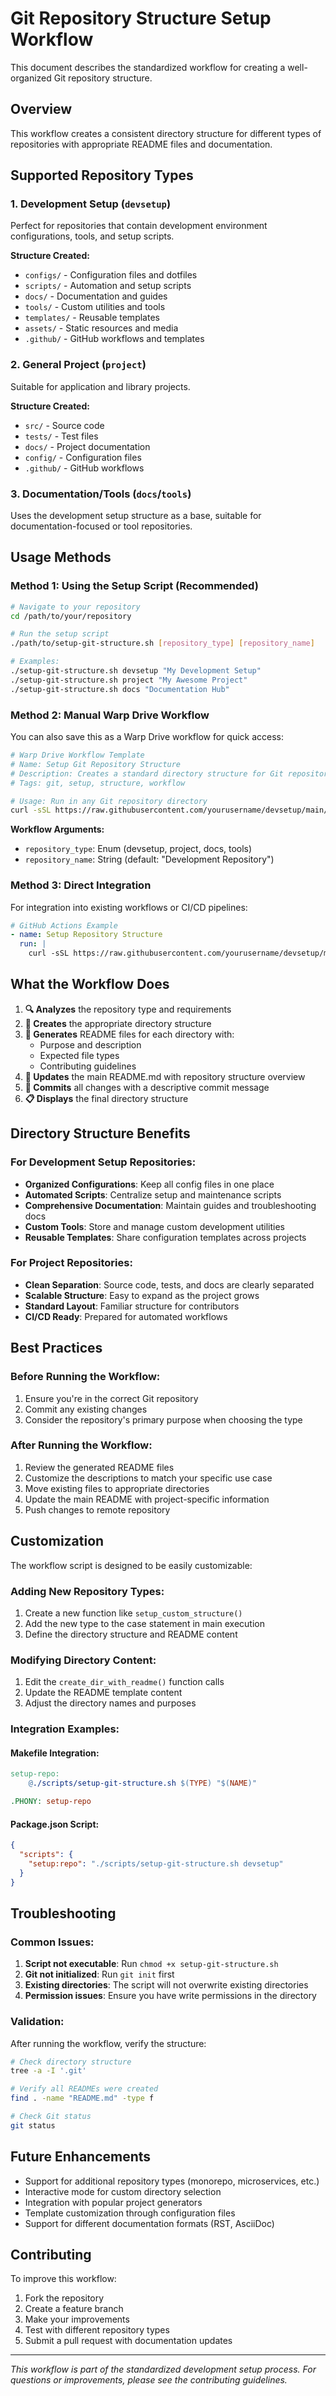 # Git Repository Structure Setup Workflow

This document describes the standardized workflow for creating a well-organized Git repository structure.

## Overview

This workflow creates a consistent directory structure for different types of repositories with appropriate README files and documentation.

## Supported Repository Types

### 1. **Development Setup** (`devsetup`)
Perfect for repositories that contain development environment configurations, tools, and setup scripts.

**Structure Created:**
- `configs/` - Configuration files and dotfiles
- `scripts/` - Automation and setup scripts
- `docs/` - Documentation and guides
- `tools/` - Custom utilities and tools
- `templates/` - Reusable templates
- `assets/` - Static resources and media
- `.github/` - GitHub workflows and templates

### 2. **General Project** (`project`)
Suitable for application and library projects.

**Structure Created:**
- `src/` - Source code
- `tests/` - Test files
- `docs/` - Project documentation
- `config/` - Configuration files
- `.github/` - GitHub workflows

### 3. **Documentation/Tools** (`docs`/`tools`)
Uses the development setup structure as a base, suitable for documentation-focused or tool repositories.

## Usage Methods

### Method 1: Using the Setup Script (Recommended)

```bash
# Navigate to your repository
cd /path/to/your/repository

# Run the setup script
./path/to/setup-git-structure.sh [repository_type] [repository_name]

# Examples:
./setup-git-structure.sh devsetup "My Development Setup"
./setup-git-structure.sh project "My Awesome Project"
./setup-git-structure.sh docs "Documentation Hub"
```

### Method 2: Manual Warp Drive Workflow

You can also save this as a Warp Drive workflow for quick access:

```bash
# Warp Drive Workflow Template
# Name: Setup Git Repository Structure
# Description: Creates a standard directory structure for Git repositories
# Tags: git, setup, structure, workflow

# Usage: Run in any Git repository directory
curl -sSL https://raw.githubusercontent.com/yourusername/devsetup/main/scripts/setup-git-structure.sh | bash -s {{repository_type}} "{{repository_name}}"
```

**Workflow Arguments:**
- `repository_type`: Enum (devsetup, project, docs, tools)
- `repository_name`: String (default: "Development Repository")

### Method 3: Direct Integration

For integration into existing workflows or CI/CD pipelines:

```yaml
# GitHub Actions Example
- name: Setup Repository Structure
  run: |
    curl -sSL https://raw.githubusercontent.com/yourusername/devsetup/main/scripts/setup-git-structure.sh | bash -s devsetup "Automated Setup"
```

## What the Workflow Does

1. **🔍 Analyzes** the repository type and requirements
2. **📁 Creates** the appropriate directory structure
3. **📝 Generates** README files for each directory with:
   - Purpose and description
   - Expected file types
   - Contributing guidelines
4. **🔄 Updates** the main README.md with repository structure overview
5. **💾 Commits** all changes with a descriptive commit message
6. **📋 Displays** the final directory structure

## Directory Structure Benefits

### For Development Setup Repositories:
- **Organized Configurations**: Keep all config files in one place
- **Automated Scripts**: Centralize setup and maintenance scripts
- **Comprehensive Documentation**: Maintain guides and troubleshooting docs
- **Custom Tools**: Store and manage custom development utilities
- **Reusable Templates**: Share configuration templates across projects

### For Project Repositories:
- **Clean Separation**: Source code, tests, and docs are clearly separated
- **Scalable Structure**: Easy to expand as the project grows
- **Standard Layout**: Familiar structure for contributors
- **CI/CD Ready**: Prepared for automated workflows

## Best Practices

### Before Running the Workflow:
1. Ensure you're in the correct Git repository
2. Commit any existing changes
3. Consider the repository's primary purpose when choosing the type

### After Running the Workflow:
1. Review the generated README files
2. Customize the descriptions to match your specific use case
3. Move existing files to appropriate directories
4. Update the main README with project-specific information
5. Push changes to remote repository

## Customization

The workflow script is designed to be easily customizable:

### Adding New Repository Types:
1. Create a new function like `setup_custom_structure()`
2. Add the new type to the case statement in main execution
3. Define the directory structure and README content

### Modifying Directory Content:
1. Edit the `create_dir_with_readme()` function calls
2. Update the README template content
3. Adjust the directory names and purposes

### Integration Examples:

#### Makefile Integration:
```makefile
setup-repo:
	@./scripts/setup-git-structure.sh $(TYPE) "$(NAME)"

.PHONY: setup-repo
```

#### Package.json Script:
```json
{
  "scripts": {
    "setup:repo": "./scripts/setup-git-structure.sh devsetup"
  }
}
```

## Troubleshooting

### Common Issues:

1. **Script not executable**: Run `chmod +x setup-git-structure.sh`
2. **Git not initialized**: Run `git init` first
3. **Existing directories**: The script will not overwrite existing directories
4. **Permission issues**: Ensure you have write permissions in the directory

### Validation:

After running the workflow, verify the structure:
```bash
# Check directory structure
tree -a -I '.git'

# Verify all READMEs were created
find . -name "README.md" -type f

# Check Git status
git status
```

## Future Enhancements

- Support for additional repository types (monorepo, microservices, etc.)
- Interactive mode for custom directory selection
- Integration with popular project generators
- Template customization through configuration files
- Support for different documentation formats (RST, AsciiDoc)

## Contributing

To improve this workflow:
1. Fork the repository
2. Create a feature branch
3. Make your improvements
4. Test with different repository types
5. Submit a pull request with documentation updates

---

*This workflow is part of the standardized development setup process. For questions or improvements, please see the contributing guidelines.*